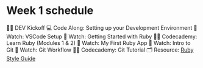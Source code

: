# Week 1 schedule

👋🏽 DEV Kickoff
💻 Code Along: Setting up your Development Environment
🎥 Watch: VSCode Setup
🎥 Watch: Getting Started with Ruby
✍🏽 Codecademy: Learn Ruby (Modules 1 & 2)
🎥 Watch: My First Ruby App
🎥 Watch: Intro to Git
🎥 Watch: Git Workflow
✍🏽 Codecademy: Git Tutorial
🗂️ Resource: [Ruby Style Guide](https://github.com/Shopify/ruby-style-guide)

